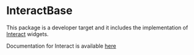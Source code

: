 # InteractBase

This package is a developer target and it includes the implementation of [Interact](https://github.com/JuliaGizmos/Interact.jl) widgets.

Documentation for Interact is available [here](https://juliagizmos.github.io/Interact.jl/latest/)
